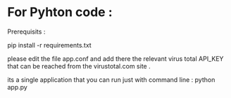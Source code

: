 # For Pyhton code :

Prerequisits :

pip install -r requirements.txt

please edit the file app.conf and add there the relevant virus total API_KEY that can be reached from the virustotal.com site .

its a single application that you can run just with command line :
python app.py
